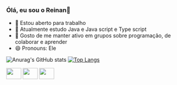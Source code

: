 ### Ólá, eu sou o Reinan👋

- 🔭 Estou aberto para trabalho
- 🌱 Atualmente estudo Java e Java script e Type script
- 👯 Gosto de me manter ativo em grupos sobre programação, de colaborar e aprender
- 😄 Pronouns: Ele

![Anurag's GitHub stats](https://github-readme-stats.vercel.app/api?username=reinan-alves&show_icons=true&theme=dark)
[![Top Langs](https://github-readme-stats.vercel.app/api/top-langs/?username=reinan-alves&layout=compact&theme=dark)](https://github.com/reinan-alves/github-readme-stats)

<div style="display: inline-block">


<img height="30" width="40" src="https://cdn.jsdelivr.net/gh/devicons/devicon/icons/java/java-original-wordmark.svg" />       
<img height="30" width="40" src="https://cdn.jsdelivr.net/gh/devicons/devicon/icons/javascript/javascript-original.svg" />   
<img height="30" width="40" src="https://cdn.jsdelivr.net/gh/devicons/devicon/icons/angularjs/angularjs-original.svg" />
</div>

